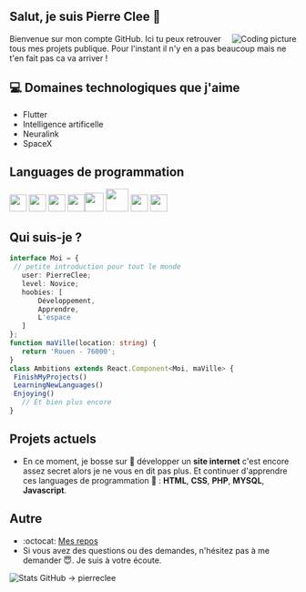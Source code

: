 <h2> Salut, je suis Pierre Clee 👋</h2>

<img src = 'https://media1.giphy.com/media/26tn33aiTi1jkl6H6/giphy.gif?cid=ecf05e47byofxd70vad0fqecsejr8xzc0eknfdhzmwahc5tp&rid=giphy.gif' alt = 'Coding picture' align='right'/>

Bienvenue sur mon compte GitHub. Ici tu peux retrouver tous mes projets publique. Pour l'instant il n'y en a pas beaucoup mais ne t'en fait pas ca va arriver !

## :computer: Domaines technologiques que j'aime
* Flutter
* Intelligence artificelle
* Neuralink
* SpaceX

## Languages de programmation
<img src = 'https://github.com/MarikIshtar007/MarikIshtar007/blob/master/images/flutter-logo.svg' width='30'/> <img src = 'https://github.com/MarikIshtar007/MarikIshtar007/blob/master/images/html.svg' width='30'/> <img src = 'https://github.com/MarikIshtar007/MarikIshtar007/blob/master/images/css.svg' width='30'/> <img src = 'https://github.com/MarikIshtar007/MarikIshtar007/blob/master/images/js.svg' width='30'/><img src = 'https://github.com/MarikIshtar007/MarikIshtar007/blob/master/images/bootstrap.svg' width='33'/> <img src = 'https://github.com/MarikIshtar007/MarikIshtar007/blob/master/images/php.svg' width='40'/>
 <img src = 'https://github.com/MarikIshtar007/MarikIshtar007/blob/master/images/sql.svg' width='30'/> <img src = 'https://github.com/MarikIshtar007/MarikIshtar007/blob/master/images/git.svg' width='30'/>
 
 ## Qui suis-je ?
 ```typescript
interface Moi = {
  // petite introduction pour tout le monde
    user: PierreClee;
    level: Novice;
    hoobies: [
        Développement,
        Apprendre,
        L'espace
    ]
};
function maVille(location: string) {
    return 'Rouen - 76000';
}
class Ambitions extends React.Component<Moi, maVille> {
  FinishMyProjects()
  LearningNewLanguages()
  Enjoying()
    // Et bien plus encore
}
 ```
 
## Projets actuels
 * En ce moment, je bosse sur 🔭 développer un **site internet** c'est encore assez secret alors je ne vous en dit pas plus. Et continuer d'apprendre ces languages de programmation 🌱 : **HTML**, **CSS**, **PHP**, **MYSQL**, **Javascript**.
 
## Autre
  - :octocat: [Mes repos](https://github.com/pierreclee/repositories)
  - Si vous avez des questions ou des demandes, n'hésitez pas à me demander 😇. Je suis à votre écoute.

![Stats GitHub -> pierreclee](https://github-readme-stats.vercel.app/api?username=pierreclee&show_icons=true&hide=[%22issues%22])
 
 
